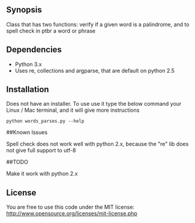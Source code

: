 ## Synopsis

Class that has two functions: verify if a given word is a palindrome, and to spell check in ptbr a word or phrase

## Dependencies

- Python 3.x
- Uses re, collections and argparse, that are default on python 2.5

## Installation

Does not have an installer. 
To use use it type the below command your Linux / Mac terminal, and it will give more instructions
```unix
python words_parses.py --help
```

##Known Issues

Spell check does not work well with python 2.x, because the "re" lib does not give full support to utf-8

##TODO

Make it work with python 2.x

## License

You are free to use this code under the MIT license: 
http://www.opensource.org/licenses/mit-license.php
